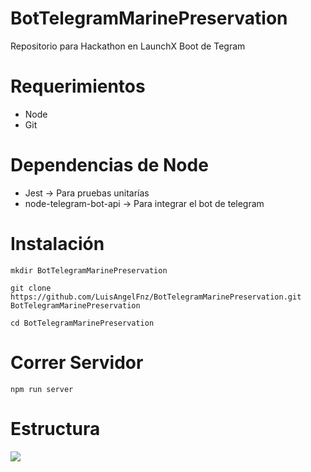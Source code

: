 # BotTelegramMarinePreservation
Repositorio para Hackathon en LaunchX Boot de Tegram

# Requerimientos
- Node
- Git

# Dependencias de Node
- Jest -> Para pruebas unitarías
- node-telegram-bot-api -> Para integrar el bot de telegram

# Instalación

```
mkdir BotTelegramMarinePreservation

git clone https://github.com/LuisAngelFnz/BotTelegramMarinePreservation.git BotTelegramMarinePreservation

cd BotTelegramMarinePreservation

```


# Correr Servidor
```
npm run server
```

# Estructura
[![](https://mermaid.ink/img/pako:eNptj8GqAjEMRX-lZKWgPzALYca6cCEICm8xdRFt1KLTzmszDx7qvxuxoy4MWYSbkxvuBXbBEhRwiNge1Vobr6TKeqCRcYuJhpunVA0WGJ2nZaRE8Q_ZBa_K5Xz4XE_rH9qqFg-UeV1Xgdd0JnFuRMvGajyeqKuSrrLvWyl7qtfkVRt8Ihmn-c1r89tR4i8-Hzc5jP5yAyNoKDborGS_PDgDfKSGDBQyWownA8bfhOtai0wz6zhEKPZ4TjQC7Dis_v0OCo4d9ZB2-Eibqdsdvg5qYg)](https://mermaid.live/edit#pako:eNptj8GqAjEMRX-lZKWgPzALYca6cCEICm8xdRFt1KLTzmszDx7qvxuxoy4MWYSbkxvuBXbBEhRwiNge1Vobr6TKeqCRcYuJhpunVA0WGJ2nZaRE8Q_ZBa_K5Xz4XE_rH9qqFg-UeV1Xgdd0JnFuRMvGajyeqKuSrrLvWyl7qtfkVRt8Ihmn-c1r89tR4i8-Hzc5jP5yAyNoKDborGS_PDgDfKSGDBQyWownA8bfhOtai0wz6zhEKPZ4TjQC7Dis_v0OCo4d9ZB2-Eibqdsdvg5qYg)
